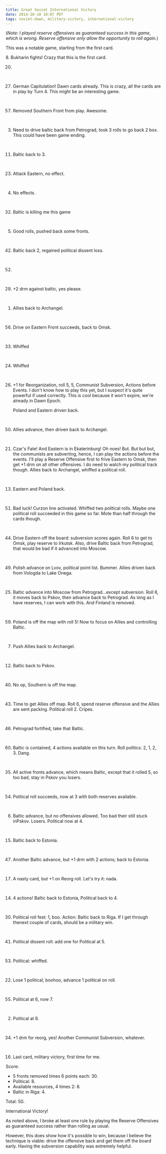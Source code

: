 ```yaml
---
title: Great Soviet International Victory
date: 2014-10-18 18:07 PDT
tags: soviet-dawn, military-victory, international-victory
---
```


(*Note: I played reserve offensives as guaranteed success in this game,
which is wrong. Reserve offensive only allow the opportunity to roll
again.*)

This was a notable game, starting from the first card.

<div markdown="0">
8. Bukharin fights! Crazy that this is the first card.

<br>

20.

<br>

27. German Capitulation! Dawn cards already. This is crazy, all the
    cards are in play by Turn 4. This might be an interesting game.

<br>

57. Removed Southern Front from play. Awesome.

<br>

3. Need to drive baltic back from Petrograd, took 3 rolls to go back 2
box. This could have been game ending.

<br>

11. Baltic back to 3.

<br>

23. Attack Eastern, no effect.

<br>

4. No effects.

<br>

32. Baltic is killing me this game

<br>

5. Good rolls, pushed back some fronts.

<br>

42. Baltic back 2, regained political dissent loss.

<br>

52.

<br>

29. +2 drm against baltic, yes please.

<br>

1. Allies back to Archangel.

<br>

56. Drive on Eastern Front succeeds, back to Omsk.

<br>

33. Whiffed

<br>

24. Whiffed

<br>

26. +1 for Reorganization, roll 5, 5, Communist Subversion, Actions before
    Events. I don't know how to play this yet, but I suspect it's quite
    powerful if used correctly.  This is cool because it won't expire,
    we're already in Dawn Epoch.

    Poland and Eastern driven back.

<br>

50. Allies advance, then driven back to Archangel.

<br>

21. Czar's Fate! And Eastern is in Ekaterinburg! Oh noes! But. But
but but, the communists are subverting, hence, I can play the
actions before the events. I'll play a Reserve Offensive first
to frive Eastern to Omsk, then get +1 drm on all other
offensives. I do need to watch my political track though. Allies
back to Archangel, whiffed a political roll.

<br>

13. Eastern and Poland back.

<br>

51. Bad luck! Curzon line activated. Whiffed two political
rolls. Maybe one political roll succeeded in this game so
far. Mote than half through the cards though.

<br>

44. Drive Eastern off the board: subversion scores again.
Roll 6 to get to Omsk, play reserve to Irkutsk. Also,
drive Baltic back from Petrograd, that would be bad if
it advanced into Moscow.

<br>

49. Polish advance on Lvov, political point list.
Bummer. Allies driven back from Vologda to Lake
Onega.

<br>

25. Baltic advance into Moscow from
    Petrograd...except subversion. Roll 6, it moves
    back to Pskov, then advance back to Petrograd.
    As long as I have reserves, I can work with
    this. And Finland is removed.

<br>

59. Poland is off the map with roll 5! Now to
focus on Allies and controlling Baltic.

<br>

7. Push Allies back to Archangel.

<br>

12. Baltic back to Pskov.

<br>

40. No op, Southern is off the map.

<br>

43. Time to get Allies off map. Roll 6, spend
reserve offensive and the Allies are sent packing.
Political roll 2. Cripes.

<br>

46. Petrograd fortified, take that Baltic.

<br>

60. Baltic is contained, 4 actions available on
this turn. Roll politics: 2, 1, 2, 3. Dang.

<br>

35. All active fronts advance, which means
Baltic, except that it rolled 5, so too bad,
stay in Pskov you losers.

<br>

54. Political roll succeeds, now at 3 with
both reserves available.

<br>

6. Baltic advance, but no offensives
 allowed. Too bad their still stuck
 inPskov. Losers. Political now at 4.

<br>

15. Baltic back to Estonia.

<br>

47. Another Baltic advance, but +1 drm
with 2 actions; back to Estonia.

<br>

17. A nasty card, but +1 on Reorg roll.
Let's try it: nada.

<br>

14. 4 actions! Baltic back to Estonia,
Political back to 4.

<br>

30. Political roll fest: 1, boo. Action:
   Baltic back to Riga. If I get through
   thenext couple of cards, should be a
   military win.

<br>

41. Political dissent roll: add one
for Political at 5.

<br>

53. Political: whiffed.

<br>

22. Lose 1 political, boohoo, advance
1 political on roll.

<br>

55. Political at 6, now 7.

<br>

2. Political at 8.

<br>

34. +1 drm for reorg, yes! Another
Communist Subversion, whatever.

<br>

16. Last card, military victory,
first time for me.
</div>

Score:

* 5 fronts removed times 6 points
each: 30.
* Political: 8.
* Available resources, 4 times 2: 8.
* Baltic in Riga: 4.

Total: 50.

International Victory!

As noted above, I broke at least one rule by playing the Reserve
Offensives as guaranteed success rather than rolling as usual.

However, this does show how it's possible to win, because I believe the
technique is viable: drive the offensive back and get them off the board
early. Having the subversion capability was extremely helpful.
